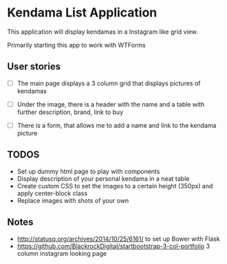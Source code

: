 # Kendama List Application

This application will display kendamas in a Instagram like grid view.

Primarily starting this app to work with WTForms

## User stories

* [ ] The main page displays a 3 column grid that displays pictures of kendamas
* [ ] Under the image, there is a header with the name and a table with further description, brand, link to buy
* [ ] There is a form, that allows me to add a name and link to the kendama picture


## TODOS

* Set up dummy html page to play with components
* Display description of your personal kendama in a neat table
* Create custom CSS to set the images to a certain height (350px) and apply center-block class
* Replace images with shots of your own

## Notes

* http://statusq.org/archives/2014/10/25/6161/ to set up Bower with Flask
* https://github.com/BlackrockDigital/startbootstrap-3-col-portfolio 3 column instagram looking page

